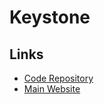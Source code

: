 # Keystone

<!--
https://github.com/engagementlab/transform-narratives/tree/main/apps/cms
-->

## Links

- [Code Repository](https://github.com/keystonejs/keystone)
- [Main Website](https://keystonejs.com/)
